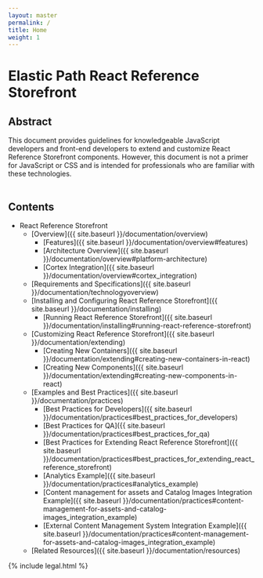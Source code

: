 ```yaml
---
layout: master
permalink: /
title: Home
weight: 1
---
```


# Elastic Path React Reference Storefront

## Abstract

This document provides guidelines for knowledgeable JavaScript developers and front-end developers to extend and customize React Reference Storefront components. However, this document is not a primer for JavaScript or CSS and is intended for professionals who are familiar with these technologies.
<br/><br/>

## Contents

* React Reference Storefront
  * [Overview]({{ site.baseurl }}/documentation/overview)
      * [Features]({{ site.baseurl }}/documentation/overview#features)
      * [Architecture Overview]({{ site.baseurl }}/documentation/overview#platform-architecture)
      * [Cortex Integration]({{ site.baseurl }}/documentation/overview#cortex_integration)
  * [Requirements and Specifications]({{ site.baseurl }}/documentation/technologyoverview)
  * [Installing and Configuring React Reference Storefront]({{ site.baseurl }}/documentation/installing)
      *  [Running React Reference Storefront]({{ site.baseurl }}/documentation/installing#running-react-reference-storefront)
  * [Customizing React Reference Storefront]({{ site.baseurl }}/documentation/extending)
      * [Creating New Containers]({{ site.baseurl }}/documentation/extending#creating-new-containers-in-react)
      * [Creating New Components]({{ site.baseurl }}/documentation/extending#creating-new-components-in-react)
  * [Examples and Best Practices]({{ site.baseurl }}/documentation/practices)
      * [Best Practices for Developers]({{ site.baseurl }}/documentation/practices#best_practices_for_developers)
      * [Best Practices for QA]({{ site.baseurl }}/documentation/practices#best_practices_for_qa)
      * [Best Practices for Extending React Reference Storefront]({{ site.baseurl }}/documentation/practices#best_practices_for_extending_react_reference_storefront)
      * [Analytics Example]({{ site.baseurl }}/documentation/practices#analytics_example)
      * [Content management for assets and Catalog Images Integration Example]({{ site.baseurl }}/documentation/practices#content-management-for-assets-and-catalog-images_integration_example)
      * [External Content Management System Integration Example]({{ site.baseurl }}/documentation/practices#content-management-for-assets-and-catalog-images_integration_example)
  * [Related Resources]({{ site.baseurl }}/documentation/resources)



{% include legal.html %}
